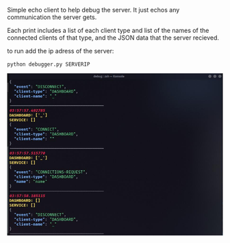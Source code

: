 Simple echo client to help debug the server. It just echos any communication the server gets.

Each print includes a list of each client type and list of the names of the connected clients of that type, and the JSON data that the server recieved.

to run add the ip adress of the server:
```
python debugger.py SERVERIP
```
![Alt Text](client.jpg)
